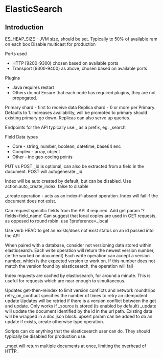 ElasticSearch
=============

Introduction
------------

ES_HEAP_SIZE - JVM size, should be set. Typically to 50% of available ram on each box
Disable multicast for production

Ports used
* HTTP [9200-9300) chosen based on available ports
* Transport [9300-9400) as above, chosen based on available ports

Plugins
* Java requires restart
* Others do not
Ensure that each node has required plugins, they are not propogated.

Primary shard - first to receive data
Replica shard - 0 or more per Primary. Defaults to 1. Increases availability, will be promoted to primary should existing primary go down.
Replicas can also serve up queries.

Endpoints for the API typically use _ as a prefix, eg: _search

Field Data types
* Core - string, number, boolean, datetime, base64 enc
* Complex - array, object
* Other - inc geo-coding points

PUT vs POST
_id is optional, can also be extracted from a field in the document.
POST will autogenerate _id.

Index will be auto created by default, but can be disabled. Use action.auto_create_index: false to disable

_create operation - acts as an index-if-absent operation. Index will fail if the document does not exist.

Can request specific fields from the API if required. Add get param '?fields=field_name'
Can suggest that local copies are used in GET requests, as opposed to round robin. use ?preference=_local

Use verb HEAD to get an exists/does not exist status on an id passed into the API

When paired with a database, consider not versioning data stored within elasticsearch.
Each write operation will return the newest version number, (ie the worked on document)
Each write operation can accept a version number, which is the expected version to work on. If this number does not match the version found by elasticsearch, the operation will fail

Index requests are cached by elasticsearch, for around a minute. This is useful for requests which are near enough to simultaneous.

Updates
get-then-reindex to limit version conflicts and network roundtrips
retry_on_confluct specifies the number of times to retry an idempotent update
Updates will be retried if there is a version conflict between the get and update.
Only works if _source is stored (is enabled by default)
_update will update the document identified by the id in the url path. Existing data will be wrapped in a doc json block.
upsert param can be added to do an update if exists, create otherwise type operation.

Scripts can do anything that the elasticsearch user can do. They should typically be disabled for production use.

_mget will return multiple documents at once, limiting the overhead of HTTP.

